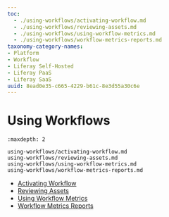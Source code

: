 ```yaml
---
toc:
  - ./using-workflows/activating-workflow.md
  - ./using-workflows/reviewing-assets.md
  - ./using-workflows/using-workflow-metrics.md
  - ./using-workflows/workflow-metrics-reports.md
taxonomy-category-names:
- Platform
- Workflow
- Liferay Self-Hosted
- Liferay PaaS
- Liferay SaaS
uuid: 8ead0e35-c665-4229-b61c-8e3d55a30c6e
---
```

# Using Workflows

```{toctree}
:maxdepth: 2

using-workflows/activating-workflow.md
using-workflows/reviewing-assets.md
using-workflows/using-workflow-metrics.md
using-workflows/workflow-metrics-reports.md
```

- [Activating Workflow](./using-workflows/activating-workflow.md)
- [Reviewing Assets](./using-workflows/reviewing-assets.md)
- [Using Workflow Metrics](./using-workflows/using-workflow-metrics.md)
- [Workflow Metrics Reports](./using-workflows/workflow-metrics-reports.md)
